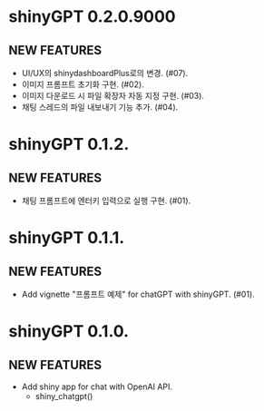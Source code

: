 # shinyGPT 0.2.0.9000

## NEW FEATURES

* UI/UX의 shinydashboardPlus로의 변경. (#07).
* 이미지 프롬프트 초기화 구현. (#02).    
* 이미지 다운로드 시 파일 확장자 자동 지정 구현. (#03).  
* 채팅 스레드의 파일 내보내기 기능 추가. (#04).



# shinyGPT 0.1.2.

## NEW FEATURES

* 채팅 프롬프트에 엔터키 입력으로 실행 구현. (#01).    



# shinyGPT 0.1.1.

## NEW FEATURES

* Add vignette "프롬프트 예제" for chatGPT with shinyGPT. (#01).
    
    
    
# shinyGPT 0.1.0.

## NEW FEATURES

* Add shiny app for chat with OpenAI API.
    - shiny_chatgpt()
